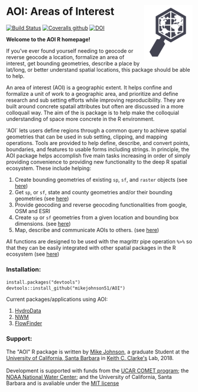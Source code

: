 # AOI: Areas of Interest <img src="man/figures/logo.png" width=130 height = 150 align="right" />

[![Build Status](https://travis-ci.org/mikejohnson51/AOI.svg?branch=master)](https://travis-ci.org/mikejohnson51/AOI) 
[![Coveralls github](https://img.shields.io/coveralls/github/mikejohnson51/AOI.svg)](https://coveralls.io/github/mikejohnson51/AOI?branch=master)
[![DOI](https://zenodo.org/badge/139353238.svg)](https://zenodo.org/badge/latestdoi/139353238)


**Welcome to the AOI R homepage!** <br>

If you've ever found yourself needing to geocode or reverse geocode a location, formalize an area of interest, get bounding geometries, describe a place by lat/long, or better understand spatial locations, this package should be able to help. 

An area of interest (AOI) is a geographic extent. It helps confine and formalize a unit of work to a geographic area, and prioritize and define research and sub setting efforts while improving reproducibility. They are built around concrete spatail attributes but often are discussed in a more colloquail way. The aim of the is package is to help make the colloquial understanding of space more concrete in the R environment.

'AOI` lets users define regions through a common query to achieve spatial geometries that can be used in sub setting, clipping, and mapping operations. Tools are provided to help define, describe, and convert points, boundaries, and features to usable forms including strings. In principle, the AOI package helps accomplish five main tasks increasing in order of simply providing convenience to providing new functionality to the deep R spatial ecosystem. These include helping:

1. Create bounding geometries of existing `sp`, `sf`, and `raster` objects (see [here](./articles/clipAreas.html))
2. Get `sp`, or `sf`, state and county geometries and/or their bounding geometries (see [here](./articles/stateCounty.html))
3. Provide geocoding and reverse geocoding functionalities from google, OSM and ESRI
4. Create `sp` or `sf` geometries from a given location and bounding box dimensions. (see [here](./articles/clipAreas.html))
5. Map, describe and communicate AOIs to others. (see [here](./articles/tools.html))

All functions are designed to be used with the magrittr pipe operation `%>%` so that they can be easily integrated with other spatial packages in the R ecosystem (see [here](./articles/useCases.html))

### Installation:

```
install.packages("devtools")
devtools::install_github("mikejohnson51/AOI")
```

Current packages/applications using AOI:

1. [HydroData](https://github.com/mikejohnson51/HydroData)
2. [NWM](https://github.com/mikejohnson51/NWM)
3. [FlowFinder](https://github.com/mikejohnson51/FlowFinder)

### Support:

The "AOI" R package is written by [Mike Johnson](https://mikejohnson51.github.io), a graduate Student at the [University of California, Santa Barbara](https://geog.ucsb.edu) in [Keith C. Clarke's](http://www.geog.ucsb.edu/~kclarke/) Lab, 2018. <br><br>
Development is supported with funds from the [UCAR COMET program](http://www.comet.ucar.edu); the [NOAA National Water Center](http://water.noaa.gov); and the University of California, Santa Barbara and is avaliable under the [MIT license](https://opensource.org/licenses/MIT)

